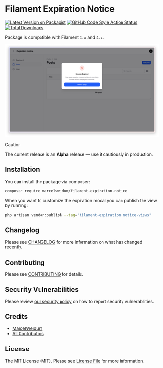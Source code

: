 # Filament Expiration Notice

[![Latest Version on Packagist](https://img.shields.io/packagist/v/marcelweidum/filament-expiration-notice.svg?style=flat-square)](https://packagist.org/packages/marcelweidum/filament-expiration-notice)
[![GitHub Code Style Action Status](https://img.shields.io/github/actions/workflow/status/marcelweidum/filament-expiration-notice/fix-php-code-styling.yml?branch=main&label=code%20style&style=flat-square)](https://github.com/marcelweidum/filament-expiration-notice/actions?query=workflow%3A"Fix+PHP+code+styling"+branch%3Amain)
[![Total Downloads](https://img.shields.io/packagist/dt/marcelweidum/filament-expiration-notice.svg?style=flat-square)](https://packagist.org/packages/marcelweidum/filament-expiration-notice)

Package is compatible with Filament `3.x` and `4.x`.

<img src="./art/screenshot.png">

> [!CAUTION]
> The current release is an **Alpha** release — use it cautiously in production.

## Installation

You can install the package via composer:

```bash
composer require marcelweidum/filament-expiration-notice
```


When you want to customize the expiration modal you can publish the view by running:

```bash
php artisan vendor:publish --tag="filament-expiration-notice-views"
```

## Changelog

Please see [CHANGELOG](CHANGELOG.md) for more information on what has changed recently.

## Contributing

Please see [CONTRIBUTING](.github/CONTRIBUTING.md) for details.

## Security Vulnerabilities

Please review [our security policy](../../security/policy) on how to report security vulnerabilities.

## Credits

- [MarcelWeidum](https://github.com/MarcelWeidum)
- [All Contributors](../../contributors)

## License

The MIT License (MIT). Please see [License File](LICENSE.md) for more information.

